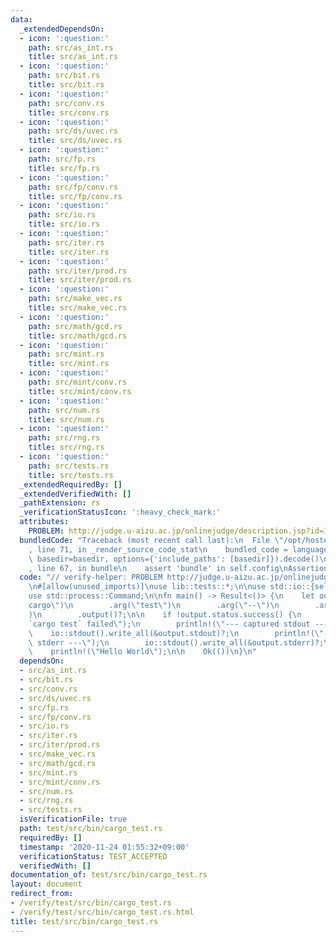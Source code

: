 ```yaml
---
data:
  _extendedDependsOn:
  - icon: ':question:'
    path: src/as_int.rs
    title: src/as_int.rs
  - icon: ':question:'
    path: src/bit.rs
    title: src/bit.rs
  - icon: ':question:'
    path: src/conv.rs
    title: src/conv.rs
  - icon: ':question:'
    path: src/ds/uvec.rs
    title: src/ds/uvec.rs
  - icon: ':question:'
    path: src/fp.rs
    title: src/fp.rs
  - icon: ':question:'
    path: src/fp/conv.rs
    title: src/fp/conv.rs
  - icon: ':question:'
    path: src/io.rs
    title: src/io.rs
  - icon: ':question:'
    path: src/iter.rs
    title: src/iter.rs
  - icon: ':question:'
    path: src/iter/prod.rs
    title: src/iter/prod.rs
  - icon: ':question:'
    path: src/make_vec.rs
    title: src/make_vec.rs
  - icon: ':question:'
    path: src/math/gcd.rs
    title: src/math/gcd.rs
  - icon: ':question:'
    path: src/mint.rs
    title: src/mint.rs
  - icon: ':question:'
    path: src/mint/conv.rs
    title: src/mint/conv.rs
  - icon: ':question:'
    path: src/num.rs
    title: src/num.rs
  - icon: ':question:'
    path: src/rng.rs
    title: src/rng.rs
  - icon: ':question:'
    path: src/tests.rs
    title: src/tests.rs
  _extendedRequiredBy: []
  _extendedVerifiedWith: []
  _pathExtension: rs
  _verificationStatusIcon: ':heavy_check_mark:'
  attributes:
    PROBLEM: http://judge.u-aizu.ac.jp/onlinejudge/description.jsp?id=ITP1_1_A
  bundledCode: "Traceback (most recent call last):\n  File \"/opt/hostedtoolcache/Python/3.9.0/x64/lib/python3.9/site-packages/onlinejudge_verify/documentation/build.py\"\
    , line 71, in _render_source_code_stat\n    bundled_code = language.bundle(stat.path,\
    \ basedir=basedir, options={'include_paths': [basedir]}).decode()\n  File \"/opt/hostedtoolcache/Python/3.9.0/x64/lib/python3.9/site-packages/onlinejudge_verify/languages/user_defined.py\"\
    , line 67, in bundle\n    assert 'bundle' in self.config\nAssertionError\n"
  code: "// verify-helper: PROBLEM http://judge.u-aizu.ac.jp/onlinejudge/description.jsp?id=ITP1_1_A\n\
    \n#[allow(unused_imports)]\nuse lib::tests::*;\n\nuse std::io::{self, Write, Result};\n\
    use std::process::Command;\n\nfn main() -> Result<()> {\n    let output = Command::new(\"\
    cargo\")\n        .arg(\"test\")\n        .arg(\"--\")\n        .arg(\"--test-threads=1\"\
    )\n        .output()?;\n\n    if !output.status.success() {\n        println!(\"\
    `cargo test` failed\");\n        println!(\"--- captured stdout ---\");\n    \
    \    io::stdout().write_all(&output.stdout)?;\n        println!(\"--- captured\
    \ stderr ---\");\n        io::stdout().write_all(&output.stderr)?;\n    }\n\n\
    \    println!(\"Hello World\");\n\n    Ok(())\n}\n"
  dependsOn:
  - src/as_int.rs
  - src/bit.rs
  - src/conv.rs
  - src/ds/uvec.rs
  - src/fp.rs
  - src/fp/conv.rs
  - src/io.rs
  - src/iter.rs
  - src/iter/prod.rs
  - src/make_vec.rs
  - src/math/gcd.rs
  - src/mint.rs
  - src/mint/conv.rs
  - src/num.rs
  - src/rng.rs
  - src/tests.rs
  isVerificationFile: true
  path: test/src/bin/cargo_test.rs
  requiredBy: []
  timestamp: '2020-11-24 01:55:32+09:00'
  verificationStatus: TEST_ACCEPTED
  verifiedWith: []
documentation_of: test/src/bin/cargo_test.rs
layout: document
redirect_from:
- /verify/test/src/bin/cargo_test.rs
- /verify/test/src/bin/cargo_test.rs.html
title: test/src/bin/cargo_test.rs
---
```

